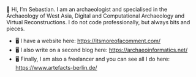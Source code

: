 👋 Hi, I’m Sebastian. I am an archaeologist and specialised in the Archaeology of West Asia, Digital and Computational Archaeology and Virtual Reconstructions. I do not code professionally, but always bits and pieces.
- 🖥️ I have a website here: https://itsmoreofacomment.com/
- 🖥️ I also write on a second blog here: https://archaeoinformatics.net/
- 🖥️ Finally, I am also a freelancer and you can see all I do here: https://www.artefacts-berlin.de/
